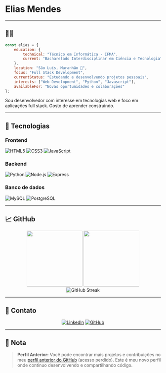 # Elias Mendes
---

## 👨‍💻

```javascript
const elias = {
    education: {
        technical: "Técnico em Informática - IFMA",
        current: "Bacharelado Interdisciplinar em Ciência e Tecnologia"
    },
    location: "São Luís, Maranhão 🌴",
    focus: "Full Stack Development",
    currentStatus: "Estudando e desenvolvendo projetos pessoais",
    interests: ["Web Development", "Python", "Javascript"],
    availableFor: "Novas oportunidades e colaborações"
};
```

Sou desenvolvedor com interesse em tecnologias web e foco em aplicações full stack. Gosto de aprender construindo.

---

## 🚀 Tecnologias

### Frontend
![HTML5](https://img.shields.io/badge/HTML5-E34F26?style=flat-square&logo=html5&logoColor=white)
![CSS3](https://img.shields.io/badge/CSS3-1572B6?style=flat-square&logo=css3&logoColor=white)
![JavaScript](https://img.shields.io/badge/JavaScript-F7DF1E?style=flat-square&logo=javascript&logoColor=black)

### Backend
![Python](https://img.shields.io/badge/Python-3776AB?style=flat-square&logo=python&logoColor=white)
![Node.js](https://img.shields.io/badge/Node.js-339933?style=flat-square&logo=node.js&logoColor=white)
![Express](https://img.shields.io/badge/Express-000000?style=flat-square&logo=express&logoColor=white)

### Banco de dados
![MySQL](https://img.shields.io/badge/MySQL-4479A1?style=flat-square&logo=mysql&logoColor=white)
![PostgreSQL](https://img.shields.io/badge/PostgreSQL-336791?style=flat-square&logo=postgresql&logoColor=white)

---

## 📈 GitHub

<div align="center">
  <img height="180em" src="https://github-readme-stats.vercel.app/api?username=eliascmendhes&show_icons=true&theme=dark&include_all_commits=true&count_private=true&hide_border=true&bg_color=0d1117"/>
  <img height="180em" src="https://github-readme-stats.vercel.app/api/top-langs/?username=eliascmendhes&layout=compact&theme=dark&hide_border=true&bg_color=0d1117"/>
</div>

<div align="center">
  <img src="https://github-readme-streak-stats.herokuapp.com/?user=eliascmendhes&theme=dark&hide_border=true&background=0d1117" alt="GitHub Streak"/>
</div>

---

## 🤝 Contato

<div align="center">
  
[![LinkedIn](https://img.shields.io/badge/LinkedIn-0A66C2?style=for-the-badge&logo=linkedin&logoColor=white)](https://www.linkedin.com/in/eliascmendhes)
[![GitHub](https://img.shields.io/badge/GitHub-181717?style=for-the-badge&logo=github&logoColor=white)](https://github.com/eliascmendhes)

</div>

---

## 📝 Nota

> **Perfil Anterior:** Você pode encontrar mais projetos e contribuições no meu [perfil anterior do GitHub](https://github.com/eliascmendhes/eliascmendhes) (acesso perdido). Este é meu novo perfil onde continuo desenvolvendo e compartilhando código.
